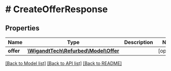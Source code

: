 # # CreateOfferResponse

## Properties

Name | Type | Description | Notes
------------ | ------------- | ------------- | -------------
**offer** | [**\WigandtTech\Refurbed\Model\Offer**](Offer.md) |  | [optional]

[[Back to Model list]](../../README.md#models) [[Back to API list]](../../README.md#endpoints) [[Back to README]](../../README.md)
